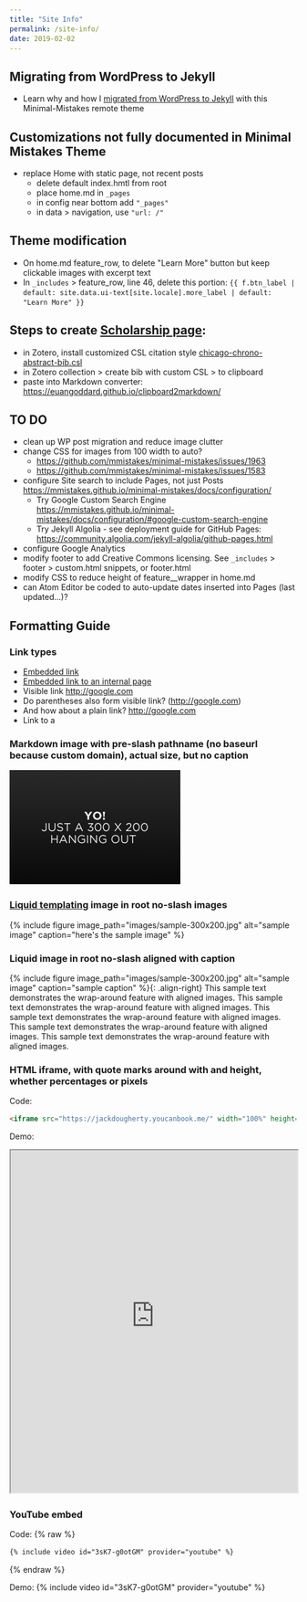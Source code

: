 ```yaml
---
title: "Site Info"
permalink: /site-info/
date: 2019-02-02
---
```


## Migrating from WordPress to Jekyll
- Learn why and how I [migrated from WordPress to Jekyll](2019/01/01/wordpress-to-jekyll) with this Minimal-Mistakes remote theme

## Customizations not fully documented in Minimal Mistakes Theme
- replace Home with static page, not recent posts
  - delete default index.hmtl from root
  - place home.md in `_pages`
  - in config near bottom add `"_pages"`
  - in data > navigation, use `"url: /"`

## Theme modification
- On home.md feature_row, to delete "Learn More" button but keep clickable images with excerpt text
- In `_includes` > feature_row, line 46, delete this portion: `{{ f.btn_label | default: site.data.ui-text[site.locale].more_label | default: "Learn More" }}`

## Steps to create [Scholarship page](/scholarship/):
- in Zotero, install customized CSL citation style [chicago-chrono-abstract-bib.csl](https://github.com/JackDougherty/zotero-custom-styles)
- in Zotero collection > create bib with custom CSL > to clipboard
- paste into Markdown converter: <https://euangoddard.github.io/clipboard2markdown/>


## TO DO
- clean up WP post migration and reduce image clutter
- change CSS for images from 100 width to auto?
  - https://github.com/mmistakes/minimal-mistakes/issues/1963
  - https://github.com/mmistakes/minimal-mistakes/issues/1583
- configure Site search to include Pages, not just Posts <https://mmistakes.github.io/minimal-mistakes/docs/configuration/>
  - Try Google Custom Search Engine <https://mmistakes.github.io/minimal-mistakes/docs/configuration/#google-custom-search-engine>
  - Try Jekyll Algolia - see deployment guide for GitHub Pages: <https://community.algolia.com/jekyll-algolia/github-pages.html>
- configure Google Analytics
- modify footer to add Creative Commons licensing. See `_includes` > footer > custom.html snippets, or footer.html
- modify CSS to reduce height of feature__wrapper in home.md
- can Atom Editor be coded to auto-update dates inserted into Pages (last updated...)?

## Formatting Guide

### Link types
- [Embedded link](http://google.com)
- [Embedded link to an internal page](scholarship)
- Visible link <http://google.com>
- Do parentheses also form visible link? (http://google.com)
- And how about a plain link? http://google.com
- Link to a

### Markdown image with pre-slash pathname (no baseurl because custom domain), actual size, but no caption
![root image caption](/images/sample-300x200.jpg)

### [Liquid templating](https://jekyllrb.com/docs/liquid/) image in root no-slash images  
{% include figure image_path="images/sample-300x200.jpg" alt="sample image" caption="here's the sample image" %}

### Liquid image in root no-slash aligned with caption
{% include figure image_path="images/sample-300x200.jpg" alt="sample image" caption="sample caption" %}{: .align-right}
This sample text demonstrates the wrap-around feature with aligned images. This sample text demonstrates the wrap-around feature with aligned images. This sample text demonstrates the wrap-around feature with aligned images. This sample text demonstrates the wrap-around feature with aligned images. This sample text demonstrates the wrap-around feature with aligned images.

### HTML iframe, with quote marks around with and height, whether percentages or pixels
Code:
```html
<iframe src="https://jackdougherty.youcanbook.me/" width="100%" height="600px"></iframe>
```
Demo:
<iframe src="https://jackdougherty.youcanbook.me/" width="100%" height="600px"></iframe>

### YouTube embed
Code:
{% raw %}
```markdown
{% include video id="3sK7-g0otGM" provider="youtube" %}
```
{% endraw %}

Demo:
{% include video id="3sK7-g0otGM" provider="youtube" %}
